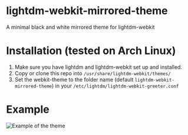 # lightdm-webkit-mirrored-theme
A minimal black and white mirrored theme for lightdm-webkit

# Installation (tested on Arch Linux)

1. Make sure you have lightdm and lightdm-webkit set up and installed.
2. Copy or clone this repo into `/usr/share/lightdm-webkit/themes/`
3. Set the webkit-theme to the folder name (default `lightdm-webkit-mirrored-theme`) in your `/etc/lightdm/lightdm-webkit-greeter.conf`

# Example

![Example of the theme](https://raw.githubusercontent.com/WhiteVoidia/lightdm-webkit-mirrored-theme/master/example.gif)

